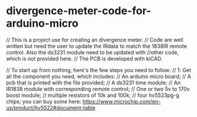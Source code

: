 # divergence-meter-code-for-arduino-micro
// This is a project use for creating an divergence meter.
// Code are well written but need the user to update the IRdata to match the 1838IR remote control. Also the ds3231 module need to be updated with
//other code, which is not provided here.
// The PCB is developed with kiCAD.

// To start up from nothing, here's the few steps you need to follow:
// 1: Get all the component you need, which includes:
// An arduino micro board;
// A pcb that is printed with the file provided;
// A ds3231 time module;
// An IR1838 module with corresponding remote control;
// One or two 5v to 170v boost module;
// multiple resistors of 10k and 100k;
// four hv5523pg-g chips; you can buy some here: https://www.microchip.com/en-us/product/hv5522#document-table
